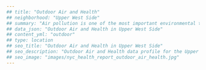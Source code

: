 ```yaml
---
## title: "Outdoor Air and Health"
## neighborhood: "Upper West Side"
## summary: "Air pollution is one of the most important environmental threats to urban populations and while all people are exposed, pollutant emissions, levels of exposure, and population vulnerability vary across neighborhoods. Exposures to common air pollutants have been linked to respiratory and cardiovascular diseases, cancers, and premature deaths."
## data_json: "Outdoor Air and Health in Upper West Side"
## content_yml: "outdoor"
## type: location
## seo_title: "Outdoor Air and Health in Upper West Side"
## seo_description: "Outdoor Air and Health data profile for the Upper West Side neighborhood of NYC."
## seo_image: "images/nyc_health_report_outdoor_air_health.jpg"
---
```

